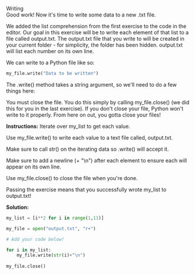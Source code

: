 Writing<br>
Good work! Now it's time to write some data to a new .txt file.

We added the list comprehension from the first exercise to the code in the editor. Our goal in this exercise will be to write each element of that list to a file called output.txt. The output.txt file that you write to will be created in your current folder - for simplicity, the folder has been hidden. output.txt will list each number on its own line.

We can write to a Python file like so:
```python
my_file.write("Data to be written")
```
The .write() method takes a string argument, so we'll need to do a few things here:

You must close the file. You do this simply by calling my_file.close() (we did this for you in the last exercise). If you don't close your file, Python won't write to it properly. From here on out, you gotta close your files!

**Instructions:**
Iterate over my_list to get each value.

Use my_file.write() to write each value to a text file called, output.txt.

Make sure to call str() on the iterating data so .write() will accept it.

Make sure to add a newline (+ "\n") after each element to ensure each will appear on its own line.

Use my_file.close() to close the file when you're done.

Passing the exercise means that you successfully wrote my_list to output.txt!

**Solution:**
```python
my_list = [i**2 for i in range(1,11)]

my_file = open("output.txt", "r+")

# Add your code below!

for i in my_list:
    my_file.write(str(i)+"\n")
    
my_file.close()
```
